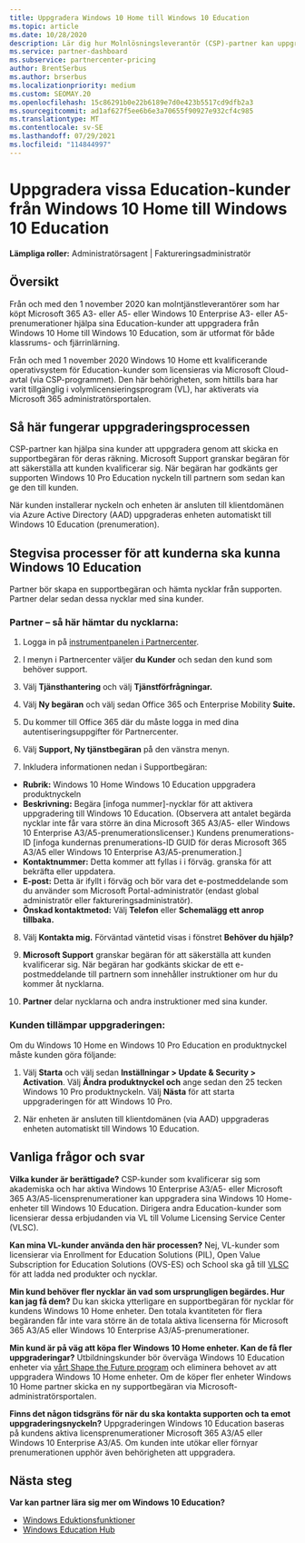 ```yaml
---
title: Uppgradera Windows 10 Home till Windows 10 Education
ms.topic: article
ms.date: 10/28/2020
description: Lär dig hur Molnlösningsleverantör (CSP)-partner kan uppgradera några av sina Education-kunder från Windows 10 Home till Windows 10 Education
ms.service: partner-dashboard
ms.subservice: partnercenter-pricing
author: BrentSerbus
ms.author: brserbus
ms.localizationpriority: medium
ms.custom: SEOMAY.20
ms.openlocfilehash: 15c86291b0e22b6189e7d0e423b5517cd9dfb2a3
ms.sourcegitcommit: ad1af627f5ee6b6e3a70655f90927e932cf4c985
ms.translationtype: MT
ms.contentlocale: sv-SE
ms.lasthandoff: 07/29/2021
ms.locfileid: "114844997"
---
```

# <a name="upgrade-some-education-customers-from-windows-10-home-to-windows-10-education"></a>Uppgradera vissa Education-kunder från Windows 10 Home till Windows 10 Education

**Lämpliga roller:** Administratörsagent | Faktureringsadministratör

## <a name="overview"></a>Översikt

Från och med den 1 november 2020 kan molntjänstleverantörer som har köpt Microsoft 365 A3- eller A5- eller Windows 10 Enterprise A3- eller A5-prenumerationer hjälpa sina Education-kunder att uppgradera från Windows 10 Home till Windows 10 Education, som är utformat för både klassrums- och fjärrinlärning.

Från och med 1 november 2020 Windows 10 Home ett kvalificerande operativsystem för Education-kunder som licensieras via Microsoft Cloud-avtal (via CSP-programmet). Den här behörigheten, som hittills bara har varit tillgänglig i volymlicensieringsprogram (VL), har aktiverats via Microsoft 365 administratörsportalen. 

## <a name="how-the-upgrade-process-works"></a>Så här fungerar uppgraderingsprocessen

CSP-partner kan hjälpa sina kunder att uppgradera genom att skicka en supportbegäran för deras räkning. Microsoft Support granskar begäran för att säkerställa att kunden kvalificerar sig. När begäran har godkänts ger supporten Windows 10 Pro Education nyckeln till partnern som sedan kan ge den till kunden.

När kunden installerar nyckeln och enheten är ansluten till klientdomänen via Azure Active Directory (AAD) uppgraderas enheten automatiskt till Windows 10 Education (prenumeration).   

## <a name="step-by-step-process-for-customers-to-get-windows-10-education"></a>Stegvisa processer för att kunderna ska kunna Windows 10 Education

Partner bör skapa en supportbegäran och hämta nycklar från supporten. Partner delar sedan dessa nycklar med sina kunder.

### <a name="partners--how-to-get-the-keys"></a>Partner – så här hämtar du nycklarna:

1. Logga in på [instrumentpanelen i Partnercenter](https://partner.microsoft.com/dashboard).

2. I menyn i Partnercenter väljer **du Kunder** och sedan den kund som behöver support.

3. Välj **Tjänsthantering** och välj **Tjänstförfrågningar.**

4. Välj **Ny begäran** och välj sedan Office 365 och Enterprise Mobility **Suite.**

5. Du kommer till Office 365 där du måste logga in med dina autentiseringsuppgifter för Partnercenter.

6. Välj **Support, Ny tjänstbegäran** på den vänstra menyn.

7. Inkludera informationen nedan i Supportbegäran:

- **Rubrik:** Windows 10 Home Windows 10 Education uppgradera produktnyckeln
- **Beskrivning:** Begära [infoga nummer]-nycklar för att aktivera uppgradering till Windows 10 Education. (Observera att antalet begärda nycklar inte får vara större än dina Microsoft 365 A3/A5- eller Windows 10 Enterprise A3/A5-prenumerationslicenser.) Kundens prenumerations-ID [infoga kundernas prenumerations-ID GUID för deras Microsoft 365 A3/A5 eller Windows 10 Enterprise A3/A5-prenumeration.]
- **Kontaktnummer:** Detta kommer att fyllas i i förväg. granska för att bekräfta eller uppdatera.
- **E-post:** Detta är ifyllt i förväg och bör vara det e-postmeddelande som du använder som Microsoft Portal-administratör (endast global administratör eller faktureringsadministratör).
- **Önskad kontaktmetod:** Välj **Telefon** eller **Schemalägg ett anrop tillbaka.**

8. Välj **Kontakta mig.** Förväntad väntetid visas i fönstret **Behöver du hjälp?**

9. **Microsoft Support** granskar begäran för att säkerställa att kunden kvalificerar sig. När begäran har godkänts skickar de ett e-postmeddelande till partnern som innehåller instruktioner om hur du kommer åt nycklarna.

10. **Partner** delar nycklarna och andra instruktioner med sina kunder.

### <a name="customer-applies-the-upgrade"></a>Kunden tillämpar uppgraderingen:

Om du Windows 10 Home en Windows 10 Pro Education en produktnyckel måste kunden göra följande:  

1. Välj **Starta** och välj sedan **Inställningar > Update & Security > Activation**. Välj **Ändra produktnyckel och** ange sedan den 25 tecken Windows 10 Pro produktnyckeln. Välj **Nästa** för att starta uppgraderingen för att Windows 10 Pro.

2. När enheten är ansluten till klientdomänen (via AAD) uppgraderas enheten automatiskt till Windows 10 Education.  

## <a name="frequently-asked-questions"></a>Vanliga frågor och svar

**Vilka kunder är berättigade?**
CSP-kunder som kvalificerar sig som akademiska och har aktiva Windows 10 Enterprise A3/A5- eller Microsoft 365 A3/A5-licensprenumerationer kan uppgradera sina Windows 10 Home-enheter till Windows 10 Education. Dirigera andra Education-kunder som licensierar dessa erbjudanden via VL till Volume Licensing Service Center (VLSC).

**Kan mina VL-kunder använda den här processen?**
Nej, VL-kunder som licensierar via Enrollment for Education Solutions (PIL), Open Value Subscription for Education Solutions (OVS-ES) och School ska gå till [VLSC](https://www.microsoft.com/Licensing/servicecenter/default.aspx) för att ladda ned produkter och nycklar. 

**Min kund behöver fler nycklar än vad som ursprungligen begärdes. Hur kan jag få dem?**
Du kan skicka ytterligare en supportbegäran för nycklar för kundens Windows 10 Home enheter. Den totala kvantiteten för flera begäranden får inte vara större än de totala aktiva licenserna för Microsoft 365 A3/A5 eller Windows 10 Enterprise A3/A5-prenumerationer.

**Min kund är på väg att köpa fler Windows 10 Home enheter. Kan de få fler uppgraderingar?**
Utbildningskunder bör överväga Windows 10 Education enheter via [vårt Shape the Future program](https://www.microsoft.com/education/products/windows/shapethefuture.aspx) och eliminera behovet av att uppgradera Windows 10 Home enheter. Om de köper fler enheter Windows 10 Home partner skicka en ny supportbegäran via Microsoft-administratörsportalen.

**Finns det någon tidsgräns för när du ska kontakta supporten och ta emot uppgraderingsnyckeln?**
Uppgraderingen Windows 10 Education baseras på kundens aktiva licensprenumerationer Microsoft 365 A3/A5 eller Windows 10 Enterprise A3/A5. Om kunden inte utökar eller förnyar prenumerationen upphör även behörigheten att uppgradera.

## <a name="next-steps"></a>Nästa steg

**Var kan partner lära sig mer om Windows 10 Education?**

- [Windows Eduktionsfunktioner](https://www.microsoft.com/education/products/windows/features)
- [Windows Education Hub](/education/windows/)